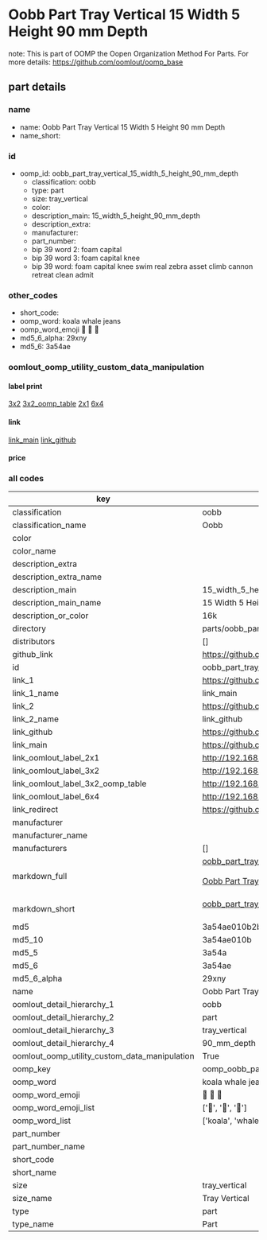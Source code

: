 # Oobb Part Tray Vertical 15 Width 5 Height 90 mm Depth  

note: This is part of OOMP the Oopen Organization Method For Parts. For more details: https://github.com/oomlout/oomp_base

##  part details
  







### name
* name: Oobb Part Tray Vertical 15 Width 5 Height 90 mm Depth
* name_short: 
### id
* oomp_id: oobb_part_tray_vertical_15_width_5_height_90_mm_depth
  * classification: oobb
  * type: part
  * size: tray_vertical
  * color: 
  * description_main: 15_width_5_height_90_mm_depth
  * description_extra: 
  * manufacturer: 
  * part_number: 
  * bip 39 word 2: foam capital
  * bip 39 word 3: foam capital knee
  * bip 39 word: foam capital knee swim real zebra asset climb cannon retreat clean admit

### other_codes
* short_code: 
* oomp_word: koala whale jeans
* oomp_word_emoji :koala: :whale: :jeans:
* md5_6_alpha: 29xny
* md5_6: 3a54ae






### oomlout_oomp_utility_custom_data_manipulation
#### label print
[3x2](http://192.168.1.245:1112/?label=oomp%2029xny)
[3x2_oomp_table](http://192.168.1.108:1112/?label=oomp%2029xny)
[2x1](http://192.168.1.242:1112/?label=oomp%2029xny)
[6x4](http://192.168.1.55:1112/?label=oomp%2029xny)    

#### link

[link_main](https://github.com/oomlout/oomlout_oomp_version_1_messy/tree/main/parts/oobb_part_tray_vertical_15_width_5_height_90_mm_depth) [link_github](https://github.com/oomlout/oomlout_oomp_version_1_messy/tree/main/parts/oobb_part_tray_vertical_15_width_5_height_90_mm_depth)                             

#### price







### all codes 
| key | value |  
| --- | --- |  
| classification | oobb |  
| classification_name | Oobb |  
| color |  |  
| color_name |  |  
| description_extra |  |  
| description_extra_name |  |  
| description_main | 15_width_5_height_90_mm_depth |  
| description_main_name | 15 Width 5 Height 90 mm Depth |  
| description_or_color | 16k |  
| directory | parts/oobb_part_tray_vertical_15_width_5_height_90_mm_depth |  
| distributors | [] |  
| github_link | https://github.com/oomlout/oomlout_oomp_part_src/tree/main/parts/oobb_part_tray_vertical_15_width_5_height_90_mm_depth |  
| id | oobb_part_tray_vertical_15_width_5_height_90_mm_depth |  
| link_1 | https://github.com/oomlout/oomlout_oomp_version_1_messy/tree/main/parts/oobb_part_tray_vertical_15_width_5_height_90_mm_depth |  
| link_1_name | link_main |  
| link_2 | https://github.com/oomlout/oomlout_oomp_version_1_messy/tree/main/parts/oobb_part_tray_vertical_15_width_5_height_90_mm_depth |  
| link_2_name | link_github |  
| link_github | https://github.com/oomlout/oomlout_oomp_version_1_messy/tree/main/parts/oobb_part_tray_vertical_15_width_5_height_90_mm_depth |  
| link_main | https://github.com/oomlout/oomlout_oomp_version_1_messy/tree/main/parts/oobb_part_tray_vertical_15_width_5_height_90_mm_depth |  
| link_oomlout_label_2x1 | http://192.168.1.242:1112/?label=oomp%2029xny |  
| link_oomlout_label_3x2 | http://192.168.1.245:1112/?label=oomp%2029xny |  
| link_oomlout_label_3x2_oomp_table | http://192.168.1.108:1112/?label=oomp%2029xny |  
| link_oomlout_label_6x4 | http://192.168.1.55:1112/?label=oomp%2029xny |  
| link_redirect | https://github.com/oomlout/oomlout_oomp_version_1_messy/tree/main/parts/oobb_part_tray_vertical_15_width_5_height_90_mm_depth |  
| manufacturer |  |  
| manufacturer_name |  |  
| manufacturers | [] |  
| markdown_full | [oobb_part_tray_vertical_15_width_5_height_90_mm_depth](none)<br>[](none)<br>[Oobb Part Tray Vertical 15 Width 5 Height 90 Mm Depth](none)<br><br> |  
| markdown_short | [oobb_part_tray_vertical_15_width_5_height_90_mm_depth](none)<br><br> |  
| md5 | 3a54ae010b2b01b7fe597dbef70882d0 |  
| md5_10 | 3a54ae010b |  
| md5_5 | 3a54a |  
| md5_6 | 3a54ae |  
| md5_6_alpha | 29xny |  
| name | Oobb Part Tray Vertical 15 Width 5 Height 90 mm Depth |  
| oomlout_detail_hierarchy_1 | oobb |  
| oomlout_detail_hierarchy_2 | part |  
| oomlout_detail_hierarchy_3 | tray_vertical |  
| oomlout_detail_hierarchy_4 | 90_mm_depth |  
| oomlout_oomp_utility_custom_data_manipulation | True |  
| oomp_key | oomp_oobb_part_tray_vertical_15_width_5_height_90_mm_depth |  
| oomp_word | koala whale jeans |  
| oomp_word_emoji | :koala: :whale: :jeans: |  
| oomp_word_emoji_list | [':koala:', ':whale:', ':jeans:'] |  
| oomp_word_list | ['koala', 'whale', 'jeans'] |  
| part_number |  |  
| part_number_name |  |  
| short_code |  |  
| short_name |  |  
| size | tray_vertical |  
| size_name | Tray Vertical |  
| type | part |  
| type_name | Part |  

